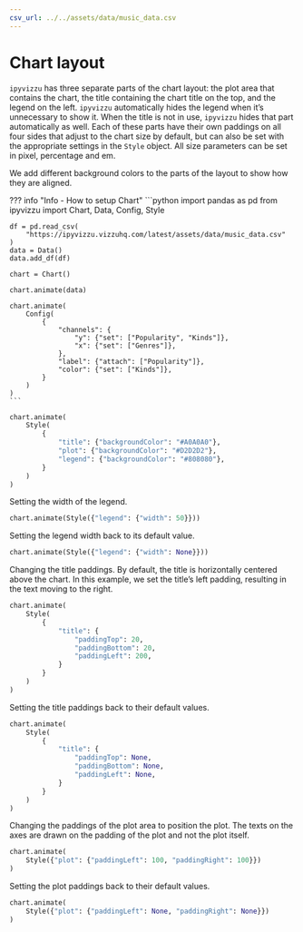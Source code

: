 ```yaml
---
csv_url: ../../assets/data/music_data.csv
---
```


# Chart layout

`ipyvizzu` has three separate parts of the chart layout: the plot area that
contains the chart, the title containing the chart title on the top, and the
legend on the left. `ipyvizzu` automatically hides the legend when it’s
unnecessary to show it. When the title is not in use, `ipyvizzu` hides that part
automatically as well. Each of these parts have their own paddings on all four
sides that adjust to the chart size by default, but can also be set with the
appropriate settings in the `Style` object. All size parameters can be set in
pixel, percentage and em.

We add different background colors to the parts of the layout to show how they
are aligned.

<div id="tutorial_01"></div>

??? info "Info - How to setup Chart"
    ```python
    import pandas as pd
    from ipyvizzu import Chart, Data, Config, Style

    df = pd.read_csv(
        "https://ipyvizzu.vizzuhq.com/latest/assets/data/music_data.csv"
    )
    data = Data()
    data.add_df(df)

    chart = Chart()

    chart.animate(data)

    chart.animate(
        Config(
            {
                "channels": {
                    "y": {"set": ["Popularity", "Kinds"]},
                    "x": {"set": ["Genres"]},
                },
                "label": {"attach": ["Popularity"]},
                "color": {"set": ["Kinds"]},
            }
        )
    )
    ```

```python
chart.animate(
    Style(
        {
            "title": {"backgroundColor": "#A0A0A0"},
            "plot": {"backgroundColor": "#D2D2D2"},
            "legend": {"backgroundColor": "#808080"},
        }
    )
)
```

Setting the width of the legend.

<div id="tutorial_02"></div>

```python
chart.animate(Style({"legend": {"width": 50}}))
```

Setting the legend width back to its default value.

<div id="tutorial_03"></div>

```python
chart.animate(Style({"legend": {"width": None}}))
```

Changing the title paddings. By default, the title is horizontally centered
above the chart. In this example, we set the title’s left padding, resulting in
the text moving to the right.

<div id="tutorial_04"></div>

```python
chart.animate(
    Style(
        {
            "title": {
                "paddingTop": 20,
                "paddingBottom": 20,
                "paddingLeft": 200,
            }
        }
    )
)
```

Setting the title paddings back to their default values.

<div id="tutorial_05"></div>

```python
chart.animate(
    Style(
        {
            "title": {
                "paddingTop": None,
                "paddingBottom": None,
                "paddingLeft": None,
            }
        }
    )
)
```

Changing the paddings of the plot area to position the plot. The texts on the
axes are drawn on the padding of the plot and not the plot itself.

<div id="tutorial_06"></div>

```python
chart.animate(
    Style({"plot": {"paddingLeft": 100, "paddingRight": 100}})
)
```

Setting the plot paddings back to their default values.

<div id="tutorial_07"></div>

```python
chart.animate(
    Style({"plot": {"paddingLeft": None, "paddingRight": None}})
)
```

<script src="../chart_layout.js"></script>
